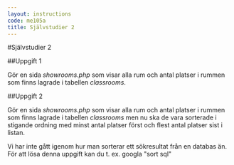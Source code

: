 ```yaml
---
layout: instructions
code: me105a
title: Självstudier 2
---
```

<style>
table {border-collapse: collapse;font-size:smaller}
th, td {border: 1px solid #BBBBBB}
th, td {text-align:left}
th, td {padding: 6px;}
</style>



#Självstudier 2

##Uppgift 1

Gör en sida *showrooms.php* som visar alla rum och antal platser i rummen som finns lagrade i tabellen *classrooms*.

##Uppgift 2

Gör en sida *showrooms.php* som visar alla rum och antal platser i rummen som finns lagrade i tabellen *classrooms* men nu ska de vara sorterade i stigande ordning med minst antal platser först och flest antal platser sist i listan.

Vi har inte gått igenom hur man sorterar ett sökresultat från en databas än. För att lösa denna uppgift kan du t. ex. googla "sort sql"



